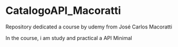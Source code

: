# CatalogoAPI_Macoratti
Repository dedicated a course by udemy from José Carlos Macoratti

In the course, i am study and practical a API Minimal
